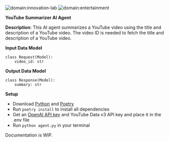 ![domain:innovation-lab](https://img.shields.io/badge/innovation--lab-3D8BD3)
![domain:entertainment](https://img.shields.io/badge/entertainment-3D8BD3)

**YouTube Summarizer AI Agent**

**Description**: This AI agent summarizes a YouTube video using the title and description of a YouTube video. The video ID is needed to fetch the title and description of a YouTube video.

**Input Data Model**
```
class Request(Model):
    video_id: str
```

**Output Data Model**
```
class Response(Model):
    summary: str
```

**Setup**
* Download [Python](https://www.python.org/) and [Poetry](https://python-poetry.org/docs/)
* Run ```poetry install``` to install all dependencies
* Get an [OpenAI API key](https://platform.openai.com/) and YouTube Data v3 API key and place it in the .env file
* Run ```python agent.py``` in your terminal

Documentation is WIP. 
